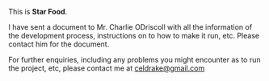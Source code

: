
This is **Star Food**.

I have sent a document to Mr. Charlie ODriscoll with all the information of the development process, instructions on to how to make it run, etc.
Please contact him for the document.

For further enquiries, including any problems you might encounter as to run the project, etc, please contact me at
celdrake@gmail.com
